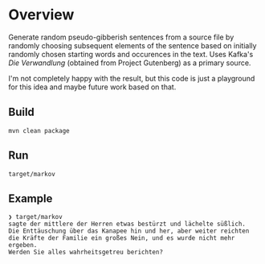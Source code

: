 # Overview

Generate random pseudo-gibberish sentences from a source file by randomly choosing subsequent elements of the sentence
based on initially randomly chosen starting words and occurences in the text. Uses Kafka's _Die Verwandlung_ (obtained from Project Gutenberg) as a primary source.

I'm not completely happy with the result, but this code is just a playground for this idea and maybe future work based on that.

## Build

    mvn clean package

## Run

    target/markov

## Example

    ❯ target/markov
    sagte der mittlere der Herren etwas bestürzt und lächelte süßlich.
    Die Enttäuschung über das Kanapee hin und her, aber weiter reichten die Kräfte der Familie ein großes Nein, und es wurde nicht mehr ergeben.
    Werden Sie alles wahrheitsgetreu berichten?